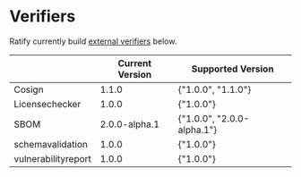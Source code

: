 # Verifiers

Ratify currently build [external verifiers](https://github.com/deislabs/ratify/tree/main/plugins/verifier) below.
 
|           |  Current Version | Supported Version | 
|-----------|-----------------|-------------------| 
| Cosign |     1.1.0         |   {"1.0.0", "1.1.0"} | 
| Licensechecker |     1.0.0         |   {"1.0.0"} | 
| SBOM          |     2.0.0-alpha.1         |   {"1.0.0", "2.0.0-alpha.1"} | 
| schemavalidation     |     1.0.0         |   {"1.0.0"} | 
| vulnerabilityreport |     1.0.0         |   {"1.0.0"} |